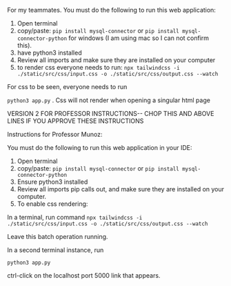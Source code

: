 For my teammates.
You must do the following to run this web application:

1. Open terminal
2. copy/paste: ``pip install mysql-connector`` or ``pip install mysql-connector-python`` for windows (I am using mac so I can not confirm this).
3. have python3 installed
4. Review all imports and make sure they are installed on your computer
5. to render css everyone needs to run: 
```npx tailwindcss -i ./static/src/css/input.css -o ./static/src/css/output.css --watch```

For css to be seen, everyone needs to run

```python3 app.py```
 . Css will not render when opening a singular html page


 VERSION 2 FOR PROFESSOR INSTRUCTIONS-- CHOP THIS AND ABOVE LINES IF YOU APPROVE THESE INSTRUCTIONS

Instructions for Professor Munoz:

You must do the following to run this web application in your IDE:

1. Open terminal
2. copy/paste: ``pip install mysql-connector`` or ``pip install mysql-connector-python``
3. Ensure python3 installed
4. Review all imports pip calls out, and make sure they are installed on your computer.
5. To enable css rendering: 

In a terminal, run command ```npx tailwindcss -i ./static/src/css/input.css -o ./static/src/css/output.css --watch```

Leave this batch operation running.

In a second terminal instance, run

```python3 app.py```

ctrl-click on the localhost port 5000 link that appears.
